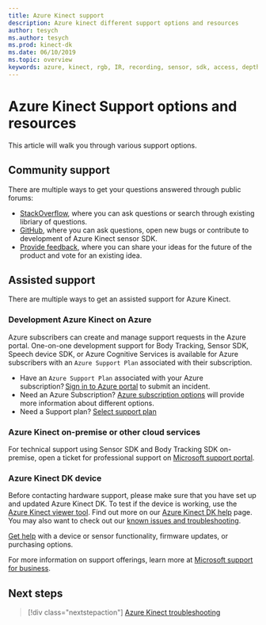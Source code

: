 ```yaml
---
title: Azure Kinect support
description: Azure kinect different support options and resources
author: tesych
ms.author: tesych
ms.prod: kinect-dk
ms.date: 06/10/2019
ms.topic: overview 
keywords: azure, kinect, rgb, IR, recording, sensor, sdk, access, depth, video, camera, imu, motion, sensor, audio, microphone, matroska, sensor sdk, download, body, tracking, support
---
```


# Azure Kinect Support options and resources

This article will walk you through various support options.

## Community support

There are multiple ways to get your questions answered through public forums:

- [StackOverflow](http://stackoverflow.com/search?q=azurekinect&s=3b855ed0-8564-4961-856f-9614aeab4c0d&s=fd9ea920-622c-4d8e-b908-ec996e1f1403), where you can ask questions or search through existing libriary of questions.
- [GitHub](https://github.com/Microsoft/Azure-Kinect-Sensor-SDK), where you can ask questions, open new bugs or contribute to development of Azure Kinect sensor SDK.
- [Provide feedback](https://feedback.azure.com/forums/920053-azure-kinect-dk), where you can share your ideas for the future of the product and vote for an existing idea.

## Assisted support

There are multiple ways to get an assisted support for Azure Kinect.

### Development Azure Kinect on Azure

Azure subscribers can create and manage support requests in the Azure portal. One-on-one development support for Body Tracking, Sensor SDK, Speech device SDK, or Azure Cognitive Services is available for Azure subscribers with an `Azure Support Plan` associated with their subscription.

  - Have an `Azure Support Plan` associated with your Azure subscription? [Sign in to Azure portal](https://ms.portal.azure.com/) to submit an incident.
  - Need an Azure Subscription? [Azure subscription options](https://azure.microsoft.com/en-us/pricing/purchase-options/) will provide more information about different options.
  - Need a Support plan? [Select support plan](https://azure.microsoft.com/support/plans/)

### Azure Kinect on-premise or other cloud services

For technical support using Sensor SDK and Body Tracking SDK on-premise, open a ticket for professional support on [Microsoft support portal](https://support.microsoft.com/supportforbusiness/productselection?sapId=c49ea5bb-2b09-8612-be35-d55159732667).

### Azure Kinect DK device

Before contacting hardware support, please make sure that you have set up and updated Azure Kinect DK. To test if the device is working, use the [Azure Kinect viewer tool](azure-kinect-sensor-viewer.md). Find out more on our [Azure Kinect DK help](https://support.microsoft.com/hub/4489611) page.
You may also want to check out our [known issues and troubleshooting](https://docs.microsoft.com/azurekinect/troubleshooting).

[Get help](https://support.microsoft.com/supportforbusiness/productselection?sapId=f77b1b95-721e-43a0-2db8-b01e81a3f813) with a device or sensor functionality,  firmware updates, or purchasing options.

For more information on support offerings, learn more at [Microsoft support for business](https://support.microsoft.com/help/4341255/support-for-business).

## Next steps

> [!div class="nextstepaction"]
>[Azure Kinect troubleshooting](troubleshooting.md)